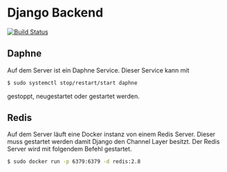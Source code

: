 # Django Backend 
[![Build Status](https://travis-ci.org/cardholder/server-side.svg?branch=master)](https://travis-ci.org/cardholder/server-side) 


## Daphne

Auf dem Server ist ein Daphne Service. Dieser Service kann mit 
```bash
$ sudo systemctl stop/restart/start daphne
```
gestoppt, neugestartet oder gestartet werden.

## Redis
Auf dem Server läuft eine Docker instanz von einem Redis Server. Dieser muss gestartet werden damit Django den Channel Layer besitzt. 
Der Redis Server wird mit folgendem Befehl gestartet.
```bash
$ sudo docker run -p 6379:6379 -d redis:2.8
```
